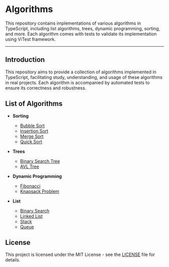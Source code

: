 # Algorithms

This repository contains implementations of various algorithms in TypeScript, including list algorithms, trees, dynamic programming, sorting, and more. Each algorithm comes with tests to validate its implementation using ViTest framework.

---

## Introduction

This repository aims to provide a collection of algorithms implemented in TypeScript, facilitating study, understanding, and usage of these algorithms in real projects. Each algorithm is accompanied by automated tests to ensure its correctness and robustness.

## List of Algorithms

- **Sorting**
  - [Bubble Sort](source/sorting/bubbleSort.ts)
  - [Insertion Sort](source/sorting/insertionSort.ts)
  - [Merge Sort](source/sorting/mergeSort.ts)
  - [Quick Sort](source/sorting/quickSort.ts)

- **Trees**
  - [Binary Search Tree](source/trees/binarySearchTree.ts)
  - [AVL Tree](source/trees/avlTree.ts)

- **Dynamic Programming**
  - [Fibonacci](source/dynamicProgramming/fibonacci.ts)
  - [Knapsack Problem](source/dynamicProgramming/knapsackProblem.ts)

- **List**
  - [Binary Search](source/searching/binarySearch.ts)
  - [Linked List](source/lists/linkedlist.ts)
  - [Stack](source/stacks/stack.ts)
  - [Queue](source/queues/queue.ts)

## License

This project is licensed under the MIT License - see the [LICENSE](LICENSE) file for details.
